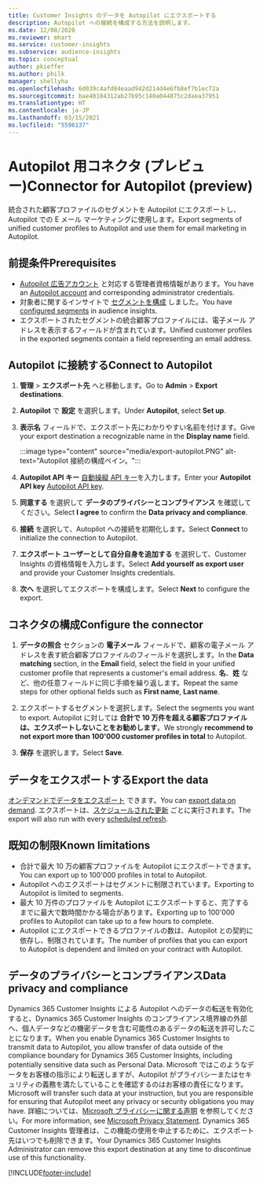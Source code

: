 ```yaml
---
title: Customer Insights のデータを Autopilot にエクスポートする
description: Autopilot への接続を構成する方法を説明します。
ms.date: 12/08/2020
ms.reviewer: mhart
ms.service: customer-insights
ms.subservice: audience-insights
ms.topic: conceptual
author: pkieffer
ms.author: philk
manager: shellyha
ms.openlocfilehash: 6d039c4afd84eaad942d214d4e6fb8ef7b1ec72a
ms.sourcegitcommit: bae40184312ab27b95c140a044875c2daea37951
ms.translationtype: HT
ms.contentlocale: ja-JP
ms.lasthandoff: 03/15/2021
ms.locfileid: "5596137"
---
```

# <a name="connector-for-autopilot-preview"></a><span data-ttu-id="53c54-103">Autopilot 用コネクタ (プレビュー)</span><span class="sxs-lookup"><span data-stu-id="53c54-103">Connector for Autopilot (preview)</span></span>

<span data-ttu-id="53c54-104">統合された顧客プロファイルのセグメントを Autopilot にエクスポートし、Autopilot での E メール マーケティングに使用します。</span><span class="sxs-lookup"><span data-stu-id="53c54-104">Export segments of unified customer profiles to Autopilot and use them for email marketing in Autopilot.</span></span> 

## <a name="prerequisites"></a><span data-ttu-id="53c54-105">前提条件</span><span class="sxs-lookup"><span data-stu-id="53c54-105">Prerequisites</span></span>

-   <span data-ttu-id="53c54-106">[Autopilot 広告アカウント](https://www.autopilothq.com/) と対応する管理者資格情報があります。</span><span class="sxs-lookup"><span data-stu-id="53c54-106">You have an [Autopilot account](https://www.autopilothq.com/) and corresponding administrator credentials.</span></span>
-   <span data-ttu-id="53c54-107">対象者に関するインサイトで [セグメントを構成](segments.md) しました。</span><span class="sxs-lookup"><span data-stu-id="53c54-107">You have [configured segments](segments.md) in audience insights.</span></span>
-   <span data-ttu-id="53c54-108">エクスポートされたセグメントの統合顧客プロファイルには、電子メール アドレスを表示するフィールドが含まれています。</span><span class="sxs-lookup"><span data-stu-id="53c54-108">Unified customer profiles in the exported segments contain a field representing an email address.</span></span>

## <a name="connect-to-autopilot"></a><span data-ttu-id="53c54-109">Autopilot に接続する</span><span class="sxs-lookup"><span data-stu-id="53c54-109">Connect to Autopilot</span></span>

1. <span data-ttu-id="53c54-110">**管理** > **エクスポート先** へと移動します。</span><span class="sxs-lookup"><span data-stu-id="53c54-110">Go to **Admin** > **Export destinations**.</span></span>

1. <span data-ttu-id="53c54-111">**Autopilot** で **設定** を選択します。</span><span class="sxs-lookup"><span data-stu-id="53c54-111">Under **Autopilot**, select **Set up**.</span></span>

1. <span data-ttu-id="53c54-112">**表示名** フィールドで、エクスポート先にわかりやすい名前を付けます。</span><span class="sxs-lookup"><span data-stu-id="53c54-112">Give your export destination a recognizable name in the **Display name** field.</span></span>

   :::image type="content" source="media/export-autopilot.PNG" alt-text="Autopilot 接続の構成ペイン。":::

1. <span data-ttu-id="53c54-114">**Autopilot API キー** [自動操縦 API キー](https://autopilot.docs.apiary.io/#)を入力します。</span><span class="sxs-lookup"><span data-stu-id="53c54-114">Enter your **Autopilot API key** [Autopilot API key](https://autopilot.docs.apiary.io/#).</span></span>

1. <span data-ttu-id="53c54-115">**同意する** を選択して **データのプライバシーとコンプライアンス** を確認してください。</span><span class="sxs-lookup"><span data-stu-id="53c54-115">Select **I agree** to confirm the **Data privacy and compliance**.</span></span>

1. <span data-ttu-id="53c54-116">**接続** を選択して、Autopilot への接続を初期化します。</span><span class="sxs-lookup"><span data-stu-id="53c54-116">Select **Connect** to initialize the connection to Autopilot.</span></span>

1. <span data-ttu-id="53c54-117">**エクスポート ユーザーとして自分自身を追加する** を選択して、Customer Insights の資格情報を入力します。</span><span class="sxs-lookup"><span data-stu-id="53c54-117">Select **Add yourself as export user** and provide your Customer Insights credentials.</span></span>

1. <span data-ttu-id="53c54-118">**次へ** を選択してエクスポートを構成します。</span><span class="sxs-lookup"><span data-stu-id="53c54-118">Select **Next** to configure the export.</span></span>

## <a name="configure-the-connector"></a><span data-ttu-id="53c54-119">コネクタの構成</span><span class="sxs-lookup"><span data-stu-id="53c54-119">Configure the connector</span></span>

1. <span data-ttu-id="53c54-120">**データの照合** セクションの **電子メール** フィールドで、顧客の電子メール アドレスを表す統合顧客プロファイルのフィールドを選択します。</span><span class="sxs-lookup"><span data-stu-id="53c54-120">In the **Data matching** section, in the **Email** field, select the field in your unified customer profile that represents a customer's email address.</span></span> <span data-ttu-id="53c54-121">**名**、**姓** など、他の任意フィールドに同じ手順を繰り返します。</span><span class="sxs-lookup"><span data-stu-id="53c54-121">Repeat the same steps for other optional fields such as **First name**, **Last name**.</span></span>

1. <span data-ttu-id="53c54-122">エクスポートするセグメントを選択します。</span><span class="sxs-lookup"><span data-stu-id="53c54-122">Select the segments you want to export.</span></span> <span data-ttu-id="53c54-123">Autopilot に対しては **合計で 10 万件を超える顧客プロファイルは、エクスポートしないことをお勧めします**。</span><span class="sxs-lookup"><span data-stu-id="53c54-123">We strongly **recommend to not export more than 100'000 customer profiles in total** to Autopilot.</span></span> 

1. <span data-ttu-id="53c54-124">**保存** を選択します。</span><span class="sxs-lookup"><span data-stu-id="53c54-124">Select **Save**.</span></span>

## <a name="export-the-data"></a><span data-ttu-id="53c54-125">データをエクスポートする</span><span class="sxs-lookup"><span data-stu-id="53c54-125">Export the data</span></span>

<span data-ttu-id="53c54-126">[オンデマンドでデータをエクスポート](export-destinations.md) できます。</span><span class="sxs-lookup"><span data-stu-id="53c54-126">You can [export data on demand](export-destinations.md).</span></span> <span data-ttu-id="53c54-127">エクスポートは、[スケジュールされた更新](system.md#schedule-tab) ごとに実行されます。</span><span class="sxs-lookup"><span data-stu-id="53c54-127">The export will also run with every [scheduled refresh](system.md#schedule-tab).</span></span>

## <a name="known-limitations"></a><span data-ttu-id="53c54-128">既知の制限</span><span class="sxs-lookup"><span data-stu-id="53c54-128">Known limitations</span></span>

- <span data-ttu-id="53c54-129">合計で最大 10 万の顧客プロファイルを Autopilot にエクスポートできます。</span><span class="sxs-lookup"><span data-stu-id="53c54-129">You can export up to 100'000 profiles in total to Autopilot.</span></span>
- <span data-ttu-id="53c54-130">Autopilot へのエクスポートはセグメントに制限されています。</span><span class="sxs-lookup"><span data-stu-id="53c54-130">Exporting to Autopilot is limited to segments.</span></span>
- <span data-ttu-id="53c54-131">最大 10 万件のプロファイルを Autopilot にエクスポートすると、完了するまでに最大で数時間かかる場合があります。</span><span class="sxs-lookup"><span data-stu-id="53c54-131">Exporting up to 100'000 profiles to Autopilot can take up to a few hours to complete.</span></span> 
- <span data-ttu-id="53c54-132">Autopilot にエクスポートできるプロファイルの数は、Autopilot との契約に依存し、制限されています。</span><span class="sxs-lookup"><span data-stu-id="53c54-132">The number of profiles that you can export to Autopilot is dependent and limited on your contract with Autopilot.</span></span>

## <a name="data-privacy-and-compliance"></a><span data-ttu-id="53c54-133">データのプライバシーとコンプライアンス</span><span class="sxs-lookup"><span data-stu-id="53c54-133">Data privacy and compliance</span></span>

<span data-ttu-id="53c54-134">Dynamics 365 Customer Insights による Autopilot へのデータの転送を有効化すると、Dynamics 365 Customer Insights のコンプライアンス境界線の外部へ、個人データなどの機密データを含む可能性のあるデータの転送を許可したことになります。</span><span class="sxs-lookup"><span data-stu-id="53c54-134">When you enable Dynamics 365 Customer Insights to transmit data to Autopilot, you allow transfer of data outside of the compliance boundary for Dynamics 365 Customer Insights, including potentially sensitive data such as Personal Data.</span></span> <span data-ttu-id="53c54-135">Microsoft ではこのようなデータをお客様の指示により転送しますが、Autopilot がプライバシーまたはセキュリティの義務を満たしていることを確認するのはお客様の責任になります。</span><span class="sxs-lookup"><span data-stu-id="53c54-135">Microsoft will transfer such data at your instruction, but you are responsible for ensuring that Autopilot meet any privacy or security obligations you may have.</span></span> <span data-ttu-id="53c54-136">詳細については、[Microsoft プライバシーに関する声明](https://go.microsoft.com/fwlink/?linkid=396732) を参照してください。</span><span class="sxs-lookup"><span data-stu-id="53c54-136">For more information, see [Microsoft Privacy Statement](https://go.microsoft.com/fwlink/?linkid=396732).</span></span>
<span data-ttu-id="53c54-137">Dynamics 365 Customer Insights 管理者は、この機能の使用を中止するために、エクスポート先はいつでも削除できます。</span><span class="sxs-lookup"><span data-stu-id="53c54-137">Your Dynamics 365 Customer Insights Administrator can remove this export destination at any time to discontinue use of this functionality.</span></span>


[!INCLUDE[footer-include](../includes/footer-banner.md)]